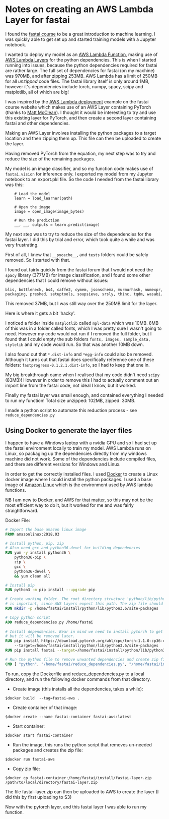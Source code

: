 # Notes on creating an AWS Lambda Layer for fastai

I found the [fastai course](https://course.fast.ai) to be a great introduction to machine learning. I was quickly able to get set up and started training models with a Jupyter notebook.

I wanted to deploy my model as an [AWS Lambda Function](https://docs.aws.amazon.com/lambda/latest/dg/welcome.html), making use of [AWS Lambda Layers](https://docs.aws.amazon.com/lambda/latest/dg/configuration-layers.html) for the python dependencies. This is when I started running into issues, because the python dependencies required for fastai are rather large. The full set of dependencies for fastai (on my machine) was 970MB, and after zipping 253MB. AWS Lambda has a limit of 250MB for all *unzipped* code files. The fastai library itself is only around 1MB, however it's dependencies include torch, numpy, spacy, scipy and matplotlib, all of which are big!

I was inspired by the [AWS Lambda deployment](https://course.fast.ai/deployment_aws_lambda.html) example on the fastai course website  which makes use of an AWS Layer containing PyTorch (thanks to [Matt McClean](https://github.com/mattmcclean)). I thought it would be interesting to try and use this existing layer for PyTorch, and then create a second layer containing fastai and other dependencies. 

Making an AWS Layer involves installing the python packages to a target location and then zipping them up. This file can then be uploaded to create the layer.

Having removed PyTorch from the equation, my next step was to try and reduce the size of the remaining packages.

My model is an image classifier, and so my function code makes use of `fastai.vision` for inference only. I exported my model from my Jupyter notebook to an export.pkl file. So the code I needed from the fastai library was this:

```
    # Load the model
    learn = load_learner(path)
    
    # Open the image
    image = open_image(image_bytes)

    # Run the prediction
    __, __, outputs = learn.predict(image)

```

My next step was to try to reduce the size of the dependencies for the fastai layer. I did this by trial and error, which took quite a while and was very frustrating. 

First of all, I knew that `__pycache__`, and `tests` folders could be safely removed. So I started with that.

I found out fairly quickly from the fastai forum that I would not need the `spacy` library (377MB) for image classification, and I found some other dependencies that I could remove without issues:  

`blis, bottleneck, bs4, caffe2, cymem, jsonschema, murmurhash, numexpr, packaging, preshed, setuptools, soupsieve, srsly, thinc, tqdm, wasabi.`

This removed 37MB, but I was still way over the 250MB limit for the layer.

Here is where it gets a bit 'hacky'.

I noticed a folder inside `matplotlib` called `mpl-data` which was 10MB. 8MB of this was in a folder called fonts, which I was pretty sure I wasn't going to need. However my code would not run if I removed the full folder, but I found that I could empty the sub folders `fonts, images, sample_data, stylelib` and my code would run. So that was another 10MB down.

I also found out that `*.dist-info` and `*egg-info` could also be removed. Although it turns out that fastai does specifically reference one of these folders: `fastprogress-0.1.2.1.dist-info`, so I had to keep that one in.

My big breakthrough came when I realised that my code didn't need `scipy` (83MB)! However in order to remove this I had to actually comment out an import line from the fastai code, not ideal I know, but it worked.

Finally my fastai layer was small enough, and contained everything I needed to run my function! Total size unzipped: 102MB, zipped: 30MB.

I made a python script to automate this reduction process - see `reduce_dependencies.py`

## Using Docker to generate the layer files
I happen to have a Windows laptop with a nvidia GPU and so I had set up the fastai environment locally to train my model. AWS Lambda runs on Linux, so packaging up the dependencies directly from my windows machine did not work. Some of the dependencies include compiled files, and there are different versions for Windows and Linux. 

In order to get the correctly installed files. I used [Docker](https://docs.docker.com/get-started/) to create a Linux docker image where I could install the python packages. I used a base image of [Amazon Linux](https://hub.docker.com/_/amazonlinux/) which is the environment used by AWS lambda functions. 

NB I am new to Docker, and AWS for that matter, so this may not be the most efficient way to do it, but it worked for me and was fairly straightforward.

Docker File:

```Dockerfile
# Import the base amazon linux image
FROM amazonlinux:2018.03

# Install python, pip, zip
# Also need gcc and python36-devel for building dependencies
RUN yum -y install python36 \
    python36-pip \
    zip \
	gcc \
	python36-devel \
    && yum clean all

# Install pip
RUN python3 -m pip install --upgrade pip

# Create working folder. The root directory structure 'python/lib/python3.6/site-packages/' 
# is important, since AWS Layers expect this path. The zip file should contain 'python' at the top level.
RUN mkdir -p /home/fastai/install/python/lib/python3.6/site-packages

# Copy python script
ADD reduce_dependencies.py /home/fastai
	
# Install dependencies. Bear in mind we need to install pytorch to get fastai to install, 
# but it will be removed later.
RUN pip install https://download.pytorch.org/whl/cpu/torch-1.1.0-cp36-cp36m-linux_x86_64.whl 
    --target=/home/fastai/install/python/lib/python3.6/site-packages
RUN pip install fastai --target=/home/fastai/install/python/lib/python3.6/site-packages --no-cache-dir

# Run the python file to remove unwanted dependencies and create zip file
CMD [ "python", "/home/fastai/reduce_dependencies.py", "/home/fastai/install/python" ]
```

To run, copy the Dockerfile and reduce_dependencies.py to a local directory, and run the following docker commands from that directory.

- Create image (this installs all the dependencies, takes a while):

`$docker build  --tag=fastai-aws .`

- Create container of that image:

`$docker create --name fastai-container fastai-aws:latest`

- Start container:

`$docker start fastai-container`

- Run the image, this runs the python script that removes un-needed packages and creates the zip file:

`$docker run fastai-aws`

- Copy zip file:

`$docker cp fastai-container:/home/fastai/install/fastai-layer.zip /path/to/local/directory/fastai-layer.zip`

The file fastai-layer.zip can then be uploaded to AWS to create the layer (I did this by first uploading to S3) 

Now with the pytorch layer, and this fastai layer I was able to run my function.
